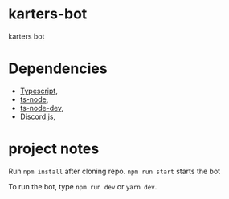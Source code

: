 # karters-bot
karters bot

# Dependencies
- [Typescript](https://www.typescriptlang.org/download),
- [ts-node](https://www.npmjs.com/package/ts-node),
- [ts-node-dev](https://www.npmjs.com/package/ts-node-dev),
- [Discord.js](https://discord.js.org/#/),

# project notes

Run `npm install` after cloning repo.
`npm run start` starts the bot

To run the bot, type `npm run dev` or `yarn dev`.

